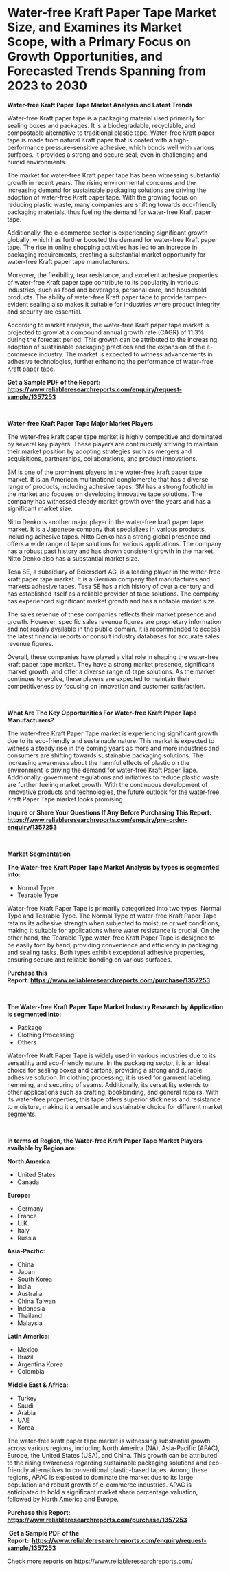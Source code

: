 <p><h1>Water-free Kraft Paper Tape Market Size, and Examines its Market Scope, with a Primary Focus on Growth Opportunities, and Forecasted Trends Spanning from 2023 to 2030</h1></p><p><strong>Water-free Kraft Paper Tape Market Analysis and Latest Trends</strong></p>
<p><p>Water-free Kraft paper tape is a packaging material used primarily for sealing boxes and packages. It is a biodegradable, recyclable, and compostable alternative to traditional plastic tape. Water-free Kraft paper tape is made from natural Kraft paper that is coated with a high-performance pressure-sensitive adhesive, which bonds well with various surfaces. It provides a strong and secure seal, even in challenging and humid environments.</p><p>The market for water-free Kraft paper tape has been witnessing substantial growth in recent years. The rising environmental concerns and the increasing demand for sustainable packaging solutions are driving the adoption of water-free Kraft paper tape. With the growing focus on reducing plastic waste, many companies are shifting towards eco-friendly packaging materials, thus fueling the demand for water-free Kraft paper tape.</p><p>Additionally, the e-commerce sector is experiencing significant growth globally, which has further boosted the demand for water-free Kraft paper tape. The rise in online shopping activities has led to an increase in packaging requirements, creating a substantial market opportunity for water-free Kraft paper tape manufacturers.</p><p>Moreover, the flexibility, tear resistance, and excellent adhesive properties of water-free Kraft paper tape contribute to its popularity in various industries, such as food and beverages, personal care, and household products. The ability of water-free Kraft paper tape to provide tamper-evident sealing also makes it suitable for industries where product integrity and security are essential.</p><p>According to market analysis, the water-free Kraft paper tape market is projected to grow at a compound annual growth rate (CAGR) of 11.3% during the forecast period. This growth can be attributed to the increasing adoption of sustainable packaging practices and the expansion of the e-commerce industry. The market is expected to witness advancements in adhesive technologies, further enhancing the performance of water-free Kraft paper tape.</p></p>
<p><strong>Get a Sample PDF of the Report:&nbsp; <a href="https://www.reliableresearchreports.com/enquiry/request-sample/1357253">https://www.reliableresearchreports.com/enquiry/request-sample/1357253</a></strong></p>
<p>&nbsp;</p>
<p><strong>Water-free Kraft Paper Tape Major Market Players</strong></p>
<p><p>The water-free kraft paper tape market is highly competitive and dominated by several key players. These players are continuously striving to maintain their market position by adopting strategies such as mergers and acquisitions, partnerships, collaborations, and product innovations.</p><p>3M is one of the prominent players in the water-free kraft paper tape market. It is an American multinational conglomerate that has a diverse range of products, including adhesive tapes. 3M has a strong foothold in the market and focuses on developing innovative tape solutions. The company has witnessed steady market growth over the years and has a significant market size.</p><p>Nitto Denko is another major player in the water-free kraft paper tape market. It is a Japanese company that specializes in various products, including adhesive tapes. Nitto Denko has a strong global presence and offers a wide range of tape solutions for various applications. The company has a robust past history and has shown consistent growth in the market. Nitto Denko also has a substantial market size.</p><p>Tesa SE, a subsidiary of Beiersdorf AG, is a leading player in the water-free kraft paper tape market. It is a German company that manufactures and markets adhesive tapes. Tesa SE has a rich history of over a century and has established itself as a reliable provider of tape solutions. The company has experienced significant market growth and has a notable market size.</p><p>The sales revenue of these companies reflects their market presence and growth. However, specific sales revenue figures are proprietary information and not readily available in the public domain. It is recommended to access the latest financial reports or consult industry databases for accurate sales revenue figures.</p><p>Overall, these companies have played a vital role in shaping the water-free kraft paper tape market. They have a strong market presence, significant market growth, and offer a diverse range of tape solutions. As the market continues to evolve, these players are expected to maintain their competitiveness by focusing on innovation and customer satisfaction.</p></p>
<p>&nbsp;</p>
<p><strong>What Are The Key Opportunities For Water-free Kraft Paper Tape Manufacturers?</strong></p>
<p><p>The water-free Kraft Paper Tape market is experiencing significant growth due to its eco-friendly and sustainable nature. This market is expected to witness a steady rise in the coming years as more and more industries and consumers are shifting towards sustainable packaging solutions. The increasing awareness about the harmful effects of plastic on the environment is driving the demand for water-free Kraft Paper Tape. Additionally, government regulations and initiatives to reduce plastic waste are further fueling market growth. With the continuous development of innovative products and technologies, the future outlook for the water-free Kraft Paper Tape market looks promising.</p></p>
<p><strong>Inquire or Share Your Questions If Any Before Purchasing This Report: <a href="https://www.reliableresearchreports.com/enquiry/pre-order-enquiry/1357253">https://www.reliableresearchreports.com/enquiry/pre-order-enquiry/1357253</a></strong></p>
<p>&nbsp;</p>
<p><strong>Market Segmentation</strong></p>
<p><strong>The Water-free Kraft Paper Tape Market Analysis by types is segmented into:</strong></p>
<p><ul><li>Normal Type</li><li>Tearable Type</li></ul></p>
<p><p>Water-free Kraft Paper Tape is primarily categorized into two types: Normal Type and Tearable Type. The Normal Type of water-free Kraft Paper Tape retains its adhesive strength when subjected to moisture or wet conditions, making it suitable for applications where water resistance is crucial. On the other hand, the Tearable Type water-free Kraft Paper Tape is designed to be easily torn by hand, providing convenience and efficiency in packaging and sealing tasks. Both types exhibit exceptional adhesive properties, ensuring secure and reliable bonding on various surfaces.</p></p>
<p><strong>Purchase this Report:&nbsp;<a href="https://www.reliableresearchreports.com/purchase/1357253">https://www.reliableresearchreports.com/purchase/1357253</a></strong></p>
<p>&nbsp;</p>
<p><strong>The Water-free Kraft Paper Tape Market Industry Research by Application is segmented into:</strong></p>
<p><ul><li>Package</li><li>Clothing Processing</li><li>Others</li></ul></p>
<p><p>Water-free Kraft Paper Tape is widely used in various industries due to its versatility and eco-friendly nature. In the packaging sector, it is an ideal choice for sealing boxes and cartons, providing a strong and durable adhesive solution. In clothing processing, it is used for garment labeling, hemming, and securing of seams. Additionally, its versatility extends to other applications such as crafting, bookbinding, and general repairs. With its water-free properties, this tape offers superior stickiness and resistance to moisture, making it a versatile and sustainable choice for different market segments.</p></p>
<p>&nbsp;</p>
<p><strong>In terms of Region, the Water-free Kraft Paper Tape Market Players available by Region are:</strong></p>
<p>
    <p> <strong> North America: </strong>
        <ul>
            <li>United States</li>
            <li>Canada</li>
        </ul>
        </p> 
    <p> <strong> Europe: </strong>
        <ul>
            <li>Germany</li>
            <li>France</li>
            <li>U.K.</li>
            <li>Italy</li>
            <li>Russia</li>
        </ul>
        </p> 
    <p> <strong> Asia-Pacific: </strong>
        <ul>
            <li>China</li>
            <li>Japan</li>
            <li>South Korea</li>
            <li>India</li>
            <li>Australia</li>
            <li>China Taiwan</li>
            <li>Indonesia</li>
            <li>Thailand</li>
            <li>Malaysia</li>
        </ul>
        </p> 
    <p> <strong> Latin America: </strong>
        <ul>
            <li>Mexico</li>
            <li>Brazil</li>
            <li>Argentina Korea</li>
            <li>Colombia</li>
        </ul>
        </p> 
    <p> <strong> Middle East & Africa: </strong>
        <ul>
            <li>Turkey</li>
            <li>Saudi</li>
            <li>Arabia</li>
            <li>UAE</li>
            <li>Korea</li>
        </ul>
    </p>
    </p>
<p><p>The water-free kraft paper tape market is witnessing substantial growth across various regions, including North America (NA), Asia-Pacific (APAC), Europe, the United States (USA), and China. This growth can be attributed to the rising awareness regarding sustainable packaging solutions and eco-friendly alternatives to conventional plastic-based tapes. Among these regions, APAC is expected to dominate the market due to its large population and robust growth of e-commerce industries. APAC is anticipated to hold a significant market share percentage valuation, followed by North America and Europe.</p></p>
<p><strong>Purchase this Report: <a href="https://www.reliableresearchreports.com/purchase/1357253">https://www.reliableresearchreports.com/purchase/1357253</a></strong></p>
<p>&nbsp;<strong>Get a Sample PDF of the Report:&nbsp;&nbsp;<a href="https://www.reliableresearchreports.com/enquiry/request-sample/1357253">https://www.reliableresearchreports.com/enquiry/request-sample/1357253</a></strong></p>
<p><strong></strong></p>
<p>Check more reports on https://www.reliableresearchreports.com/</p>